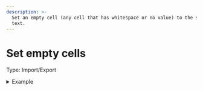 ```yaml
---
description: >-
  Set an empty cell (any cell that has whitespace or no value) to the specified
  text.
---
```


# Set empty cells

Type: Import/Export

<details>

<summary>Example</summary>

* Cell value is empty
* Rule value: Description
* Result: Description

</details>
